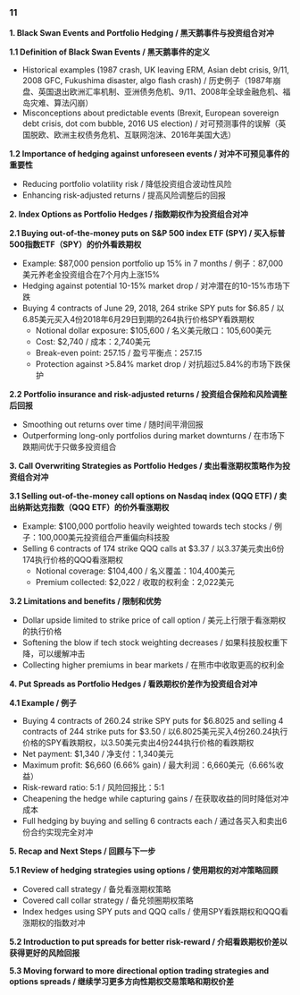 ### 11

**1. Black Swan Events and Portfolio Hedging / 黑天鹅事件与投资组合对冲**

**1.1 Definition of Black Swan Events / 黑天鹅事件的定义**
- Historical examples (1987 crash, UK leaving ERM, Asian debt crisis, 9/11, 2008 GFC, Fukushima disaster, algo flash crash) / 历史例子（1987年崩盘、英国退出欧洲汇率机制、亚洲债务危机、9/11、2008年全球金融危机、福岛灾难、算法闪崩）
- Misconceptions about predictable events (Brexit, European sovereign debt crisis, dot com bubble, 2016 US election) / 对可预测事件的误解（英国脱欧、欧洲主权债务危机、互联网泡沫、2016年美国大选）

**1.2 Importance of hedging against unforeseen events / 对冲不可预见事件的重要性**
- Reducing portfolio volatility risk / 降低投资组合波动性风险
- Enhancing risk-adjusted returns / 提高风险调整后的回报

**2. Index Options as Portfolio Hedges / 指数期权作为投资组合对冲**

**2.1 Buying out-of-the-money puts on S&P 500 index ETF (SPY) / 买入标普500指数ETF（SPY）的价外看跌期权**
- Example: $87,000 pension portfolio up 15% in 7 months / 例子：87,000美元养老金投资组合在7个月内上涨15%
- Hedging against potential 10-15% market drop / 对冲潜在的10-15%市场下跌
- Buying 4 contracts of June 29, 2018, 264 strike SPY puts for $6.85 / 以6.85美元买入4份2018年6月29日到期的264执行价格SPY看跌期权
  - Notional dollar exposure: $105,600 / 名义美元敞口：105,600美元
  - Cost: $2,740 / 成本：2,740美元
  - Break-even point: 257.15 / 盈亏平衡点：257.15
  - Protection against >5.84% market drop / 对抗超过5.84%的市场下跌保护

**2.2 Portfolio insurance and risk-adjusted returns / 投资组合保险和风险调整后回报**
- Smoothing out returns over time / 随时间平滑回报
- Outperforming long-only portfolios during market downturns / 在市场下跌期间优于只做多投资组合

**3. Call Overwriting Strategies as Portfolio Hedges / 卖出看涨期权策略作为投资组合对冲**

**3.1 Selling out-of-the-money call options on Nasdaq index (QQQ ETF) / 卖出纳斯达克指数（QQQ ETF）的价外看涨期权**
- Example: $100,000 portfolio heavily weighted towards tech stocks / 例子：100,000美元投资组合严重偏向科技股
- Selling 6 contracts of 174 strike QQQ calls at $3.37 / 以3.37美元卖出6份174执行价格的QQQ看涨期权
  - Notional coverage: $104,400 / 名义覆盖：104,400美元
  - Premium collected: $2,022 / 收取的权利金：2,022美元

**3.2 Limitations and benefits / 限制和优势**
- Dollar upside limited to strike price of call option / 美元上行限于看涨期权的执行价格
- Softening the blow if tech stock weighting decreases / 如果科技股权重下降，可以缓解冲击
- Collecting higher premiums in bear markets / 在熊市中收取更高的权利金

**4. Put Spreads as Portfolio Hedges / 看跌期权价差作为投资组合对冲**

**4.1 Example / 例子**
- Buying 4 contracts of 260.24 strike SPY puts for $6.8025 and selling 4 contracts of 244 strike puts for $3.50 / 以6.8025美元买入4份260.24执行价格的SPY看跌期权，以3.50美元卖出4份244执行价格的看跌期权
- Net payment: $1,340 / 净支付：1,340美元
- Maximum profit: $6,660 (6.66% gain) / 最大利润：6,660美元（6.66%收益）
- Risk-reward ratio: 5:1 / 风险回报比：5:1
- Cheapening the hedge while capturing gains / 在获取收益的同时降低对冲成本
- Full hedging by buying and selling 6 contracts each / 通过各买入和卖出6份合约实现完全对冲

**5. Recap and Next Steps / 回顾与下一步**

**5.1 Review of hedging strategies using options / 使用期权的对冲策略回顾**
- Covered call strategy / 备兑看涨期权策略
- Covered call collar strategy / 备兑领圈期权策略
- Index hedges using SPY puts and QQQ calls / 使用SPY看跌期权和QQQ看涨期权的指数对冲

**5.2 Introduction to put spreads for better risk-reward / 介绍看跌期权价差以获得更好的风险回报**

**5.3 Moving forward to more directional option trading strategies and options spreads / 继续学习更多方向性期权交易策略和期权价差**
